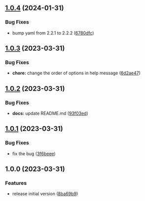 ## [1.0.4](https://github.com/haru52/convertflac/compare/v1.0.3...v1.0.4) (2024-01-31)


### Bug Fixes

* bump yaml from 2.2.1 to 2.2.2 ([6780dfc](https://github.com/haru52/convertflac/commit/6780dfc04ff18d303c8b7e0fa61a98b0935e9716))

## [1.0.3](https://github.com/haru52/convertflac/compare/v1.0.2...v1.0.3) (2023-03-31)


### Bug Fixes

* **chore:** change the order of options in help message ([6d2ae47](https://github.com/haru52/convertflac/commit/6d2ae47cd1e7113177667d070778c605ae706728))

## [1.0.2](https://github.com/haru52/convertflac/compare/v1.0.1...v1.0.2) (2023-03-31)


### Bug Fixes

* **docs:** update README.md ([93f03ed](https://github.com/haru52/convertflac/commit/93f03edd5cd8d8bd39a868c63bb73864f477ee30))

## [1.0.1](https://github.com/haru52/convertflac/compare/v1.0.0...v1.0.1) (2023-03-31)


### Bug Fixes

* fix the bug ([3f6beee](https://github.com/haru52/convertflac/commit/3f6beee261ddc038d4ba3c1595ad586efdac0d9b))

## 1.0.0 (2023-03-31)


### Features

* release initial version ([8ba69b9](https://github.com/haru52/convertflac/commit/8ba69b983e5766130c5afb64e5ecf8b9e24e5994))
